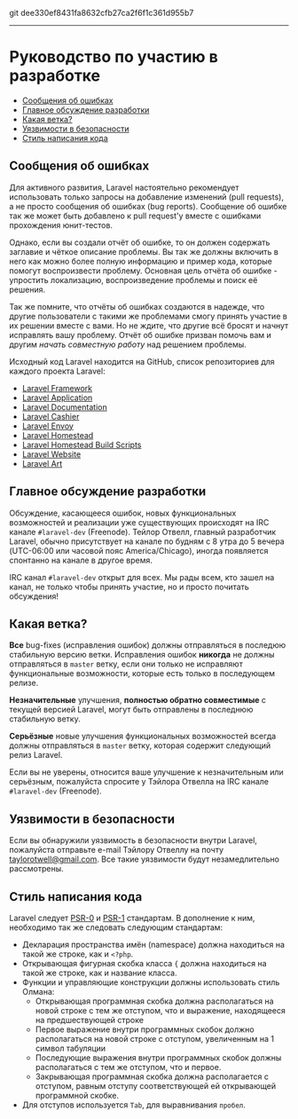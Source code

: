 git dee330ef8431fa8632cfb27ca2f6f1c361d955b7

---

# Руководство по участию в разработке

- [Сообщения об ошибках](#bug-reports)
- [Главное обсуждение разработки](#core-development-discussion)
- [Какая ветка?](#which-branch)
- [Уязвимости в безопасности](#security-vulnerabilities)
- [Стиль написания кода](#coding-style)

<a name="bug-reports"></a>
## Сообщения об ошибках

Для активного развития, Laravel настоятельно рекомендует использовать только запросы на добавление изменений (pull requests), а не просто сообщения об ошибках (bug reports).
Сообщение об ошибке так же может быть добавлено к pull request'у вместе с ошибками прохождения юнит-тестов.

Однако, если вы создали отчёт об ошибке, то он должен содержать заглавие и чёткое описание проблемы.
Вы так же должны включить в него как можно более полную информацию и пример кода, которые помогут воспроизвести проблему.
Основная цель отчёта об ошибке - упростить локализацию, воспроизведение проблемы и поиск её решения.

Так же помните, что отчёты об ошибках создаются в надежде, что другие пользователи с такими же проблемами смогу принять участие в их решении вместе с вами.
Но не ждите, что другие всё бросят и начнут исправлять вашу проблему. Отчёт об ошибке призван помочь вам и другим _начать совместную работу_ над решением проблемы.

Исходный код Laravel находится на GitHub, список репозиториев для каждого проекта Laravel:

- [Laravel Framework](https://github.com/laravel/framework)
- [Laravel Application](https://github.com/laravel/laravel)
- [Laravel Documentation](https://github.com/laravel/docs)
- [Laravel Cashier](https://github.com/laravel/cashier)
- [Laravel Envoy](https://github.com/laravel/envoy)
- [Laravel Homestead](https://github.com/laravel/homestead)
- [Laravel Homestead Build Scripts](https://github.com/laravel/settler)
- [Laravel Website](https://github.com/laravel/laravel.com)
- [Laravel Art](https://github.com/laravel/art)

<a name="core-development-discussion"></a>
## Главное обсуждение разработки

Обсуждение, касающееся ошибок, новых функциональных возможностей и реализации уже существующих происходят на IRC канале `#laravel-dev` (Freenode). Тейлор Отвелл, главный разработчик Laravel, обычно присутствует на канале по будням с 8 утра до 5 вечера (UTC-06:00 или часовой пояс America/Chicago), иногда появляется спонтанно на канале в другое время.

IRC канал `#laravel-dev` открыт для всех. Мы рады всем, кто зашел на канал, не только чтобы принять участие, но и просто почитать обсуждения!

<a name="which-branch"></a>
## Какая ветка?

**Все** bug-fixes (исправления ошибок) должны отправляться в последюю стабильную версию ветки. Исправления ошибок **никогда** не должны отправляться в `master` ветку, если они только не исправляют функциональные возможности, которые есть только в последующем релизе.

**Незначительные** улучшения, **полностью обратно совместимые** с текущей версией Laravel, могут быть отправлены в последнюю стабильную ветку.

**Серьёзные** новые улучшения функциональных возможностей всегда должны отправляться в `master` ветку, которая содержит следующий релиз Laravel.

Если вы не уверены, относится ваше улучшение к незначительным или серьёзным, пожалуйста спросите у Тэйлора Отвелла на IRC канале `#laravel-dev` (Freenode).

<a name="security-vulnerabilities"></a>
## Уязвимости в безопасности

Если вы обнаружили уязвимость в безопасности внутри Laravel, пожалуйста отправьте e-mail Тэйлору Отвеллу на почту <a href="mailto:taylorotwell@gmail.com">taylorotwell@gmail.com</a>. Все такие уязвимости будут незамедлительно рассмотрены.

<a name="coding-style"></a>
## Стиль написания кода

Laravel следует [PSR-0](https://github.com/php-fig/fig-standards/blob/master/accepted/PSR-0.md) и [PSR-1](https://github.com/php-fig/fig-standards/blob/master/accepted/PSR-1-basic-coding-standard.md) стандартам. В дополнение к ним, необходимо так же следовать следующим стандартам:

- Декларация пространства имён (namespace) должна находиться на такой же строке, как и `<?php`.
- Открывающая фигурная скобка класса `{` должна находиться на такой же строке, как и название класса.
- Функции и управляющие конструкции должны использовать стиль Олмана:
	- Открывающая программная скобка должна располагаться на новой строке с тем же отступом, что и выражение, находящееся на предшествующей строке
	- Первое выражение внутри программных скобок должно располагаться на новой строке с отступом, увеличенным на 1 символ табуляции
	- Последующие выражения внутри программных скобок должны располагаться с тем же отступом, что и первое.
	- Закрывающая программная скобка должна располагается с отступом, равным отступу соответствующей ей открывающей программной скобке.
- Для отступов используется `Tab`, для выравнивания `пробел`.
